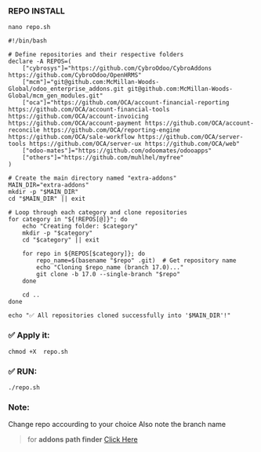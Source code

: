 
### REPO INSTALL

```
nano repo.sh
```

```
#!/bin/bash

# Define repositories and their respective folders
declare -A REPOS=(
    ["cybrosys"]="https://github.com/CybroOdoo/CybroAddons https://github.com/CybroOdoo/OpenHRMS"
    ["mcm"]="git@github.com:McMillan-Woods-Global/odoo_enterprise_addons.git git@github.com:McMillan-Woods-Global/mcm_gen_modules.git"
    ["oca"]="https://github.com/OCA/account-financial-reporting https://github.com/OCA/account-financial-tools https://github.com/OCA/account-invoicing https://github.com/OCA/account-payment https://github.com/OCA/account-reconcile https://github.com/OCA/reporting-engine https://github.com/OCA/sale-workflow https://github.com/OCA/server-tools https://github.com/OCA/server-ux https://github.com/OCA/web"
    ["odoo-mates"]="https://github.com/odoomates/odooapps"
    ["others"]="https://github.com/muhlhel/myfree"
)

# Create the main directory named "extra-addons"
MAIN_DIR="extra-addons"
mkdir -p "$MAIN_DIR"
cd "$MAIN_DIR" || exit

# Loop through each category and clone repositories
for category in "${!REPOS[@]}"; do
    echo "Creating folder: $category"
    mkdir -p "$category"
    cd "$category" || exit

    for repo in ${REPOS[$category]}; do
        repo_name=$(basename "$repo" .git)  # Get repository name
        echo "Cloning $repo_name (branch 17.0)..."
        git clone -b 17.0 --single-branch "$repo"
    done

    cd ..
done

echo "✅ All repositories cloned successfully into '$MAIN_DIR'!"
```
### ✅ Apply it:

```
chmod +X  repo.sh
```
### ✅ RUN:

```
./repo.sh
```

### Note: 
Change repo accourding to your choice 
Also note the branch name

> for **addons path finder** [Click Here](https://github.com/Aashish019/odoo-17-ubuntu24/blob/main/addons_path_finder.md#addon-path-finder)


